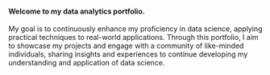#### Welcome to my data analytics portfolio.

My goal is to continuously enhance my proficiency in data science, applying practical techniques to real-world applications. Through this portfolio, I aim to showcase my projects and engage with a community of like-minded individuals, sharing insights and experiences to continue developing my understanding and application of data science.



<!--
**dougrandrade/dougrandrade** is a ✨ _special_ ✨ repository because its `README.md` (this file) appears on your GitHub profile.

Here are some ideas to get you started:

- 🔭 I’m currently working on ...
- 🌱 I’m currently learning ...
- 👯 I’m looking to collaborate on ...
- 🤔 I’m looking for help with ...
- 💬 Ask me about ...
- 📫 How to reach me: ...
- 😄 Pronouns: ...
- ⚡ Fun fact: ...
-->
